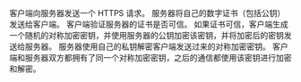 客户端向服务器发送一个 HTTPS 请求。
服务器将自己的数字证书（包括公钥）发送给客户端。
客户端验证服务器的证书是否可信。
如果证书可信，客户端生成一个随机的对称加密密钥，并使用服务器的公钥加密该密钥，并将加密后的密钥发送给服务器。
服务器使用自己的私钥解密客户端发送过来的对称加密密钥。
客户端和服务器双方都拥有了同一个对称加密密钥，之后的通信都使用该密钥进行加密和解密。